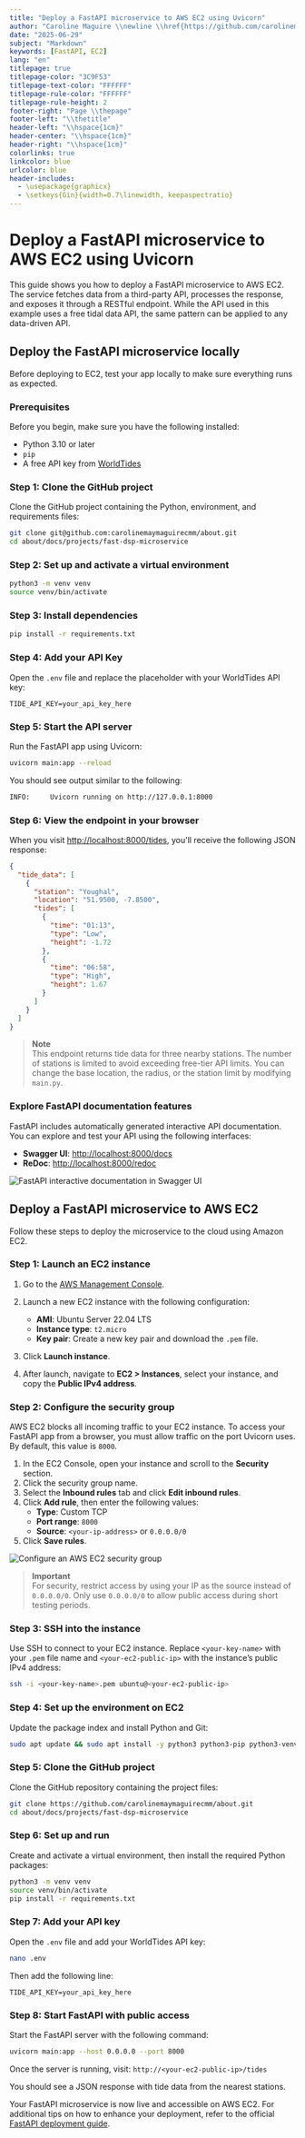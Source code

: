 ```yaml
---
title: "Deploy a FastAPI microservice to AWS EC2 using Uvicorn"
author: "Caroline Maguire \\newline \\href{https://github.com/carolinemaymaguirecmm/about}{github.com/carolinemaymaguirecmm}"
date: "2025-06-29"
subject: "Markdown"
keywords: [FastAPI, EC2]
lang: "en"
titlepage: true
titlepage-color: "3C9F53"
titlepage-text-color: "FFFFFF"
titlepage-rule-color: "FFFFFF"
titlepage-rule-height: 2
footer-right: "Page \\thepage"
footer-left: "\\thetitle"
header-left: "\\hspace{1cm}"
header-center: "\\hspace{1cm}"
header-right: "\\hspace{1cm}"
colorlinks: true
linkcolor: blue
urlcolor: blue
header-includes:
  - \usepackage{graphicx}
  - \setkeys{Gin}{width=0.7\linewidth, keepaspectratio}
---
```


# Deploy a FastAPI microservice to AWS EC2 using Uvicorn

This guide shows you how to deploy a FastAPI microservice to AWS EC2. The service fetches data from a third-party API, processes the response, and exposes it through a RESTful endpoint. While the API used in this example uses a free tidal data API, the same pattern can be applied to any data-driven API.

## Deploy the FastAPI microservice locally

Before deploying to EC2, test your app locally to make sure everything runs as expected.

### Prerequisites

Before you begin, make sure you have the following installed:

- Python 3.10 or later
- `pip`
- A free API key from [WorldTides](https://www.worldtides.info/register)

### Step 1: Clone the GitHub project

Clone the GitHub project containing the Python, environment, and requirements files:

```bash
git clone git@github.com:carolinemaymaguirecmm/about.git
cd about/docs/projects/fast-dsp-microservice
```

### Step 2: Set up and activate a virtual environment

```bash
python3 -m venv venv
source venv/bin/activate
```

### Step 3: Install dependencies

```bash
pip install -r requirements.txt
```

### Step 4: Add your API Key

Open the `.env` file and replace the placeholder with your WorldTides API key:

```env
TIDE_API_KEY=your_api_key_here
```

### Step 5: Start the API server

Run the FastAPI app using Uvicorn:

```bash
uvicorn main:app --reload
```

You should see output similar to the following:

```bash
INFO:     Uvicorn running on http://127.0.0.1:8000
```

### Step 6: View the endpoint in your browser

When you visit [http://localhost:8000/tides](http://localhost:8000/tides), you'll receive the following JSON response:

```json
{
  "tide_data": [
    {
      "station": "Youghal",
      "location": "51.9500, -7.8500",
      "tides": [
        {
          "time": "01:13",
          "type": "Low",
          "height": -1.72
        },
        {
          "time": "06:58",
          "type": "High",
          "height": 1.67
        }
      ]
    }
  ]
}

```

> **Note**  
> This endpoint returns tide data for three nearby stations. The number of stations is limited to avoid exceeding free-tier API limits. You can change the base location, the radius, or the station limit by modifying `main.py`.

### Explore FastAPI documentation features

FastAPI includes automatically generated interactive API documentation. You can explore and test your API using the following interfaces:

- **Swagger UI**: [http://localhost:8000/docs](http://localhost:8000/docs)
- **ReDoc**: [http://localhost:8000/redoc](http://localhost:8000/redoc)

![FastAPI interactive documentation in Swagger UI](./images/fast-api-docs.png)

## Deploy a FastAPI microservice to AWS EC2

Follow these steps to deploy the microservice to the cloud using Amazon EC2.

### Step 1: Launch an EC2 instance

1. Go to the [AWS Management Console](https://console.aws.amazon.com/).
2. Launch a new EC2 instance with the following configuration:

      - **AMI**: Ubuntu Server 22.04 LTS
      - **Instance type**: `t2.micro`
      - **Key pair**: Create a new key pair and download the `.pem` file.
  
3. Click **Launch instance**.
4. After launch, navigate to **EC2 > Instances**, select your instance, and copy the **Public IPv4 address**.

### Step 2: Configure the security group

AWS EC2 blocks all incoming traffic to your EC2 instance. To access your FastAPI app from a browser, you must allow traffic on the port Uvicorn uses. By default, this value is `8000`.

1. In the EC2 Console, open your instance and scroll to the **Security** section.
2. Click the security group name.
3. Select the **Inbound rules** tab and click **Edit inbound rules**.
4. Click **Add rule**, then enter the following values:
      - **Type**: Custom TCP
      - **Port range**: `8000`
      - **Source**: `<your-ip-address>` or `0.0.0.0/0`
5. Click **Save rules**.

![Configure an AWS EC2 security group](./images/aws-ec2-security-group.png)

> **Important**  
> For security, restrict access by using your IP as the source instead of `0.0.0.0/0`. Only use `0.0.0.0/0` to allow public access during short testing periods.

### Step 3: SSH into the instance

Use SSH to connect to your EC2 instance. Replace `<your-key-name>` with your `.pem` file name and `<your-ec2-public-ip>` with the instance’s public IPv4 address:

```bash
ssh -i <your-key-name>.pem ubuntu@<your-ec2-public-ip>
```

### Step 4: Set up the environment on EC2

Update the package index and install Python and Git:

```bash
sudo apt update && sudo apt install -y python3 python3-pip python3-venv git
```

### Step 5: Clone the GitHub project

Clone the GitHub repository containing the project files:

```bash
git clone https://github.com/carolinemaymaguirecmm/about.git
cd about/docs/projects/fast-dsp-microservice
```

### Step 6: Set up and run

Create and activate a virtual environment, then install the required Python packages:

```bash
python3 -m venv venv
source venv/bin/activate
pip install -r requirements.txt
```

### Step 7: Add your API key

Open the `.env` file and add your WorldTides API key:

```bash
nano .env
```

Then add the following line:

```env
TIDE_API_KEY=your_api_key_here
```

### Step 8: Start FastAPI with public access

Start the FastAPI server with the following command:

```bash
uvicorn main:app --host 0.0.0.0 --port 8000
```

Once the server is running, visit: `http://<your-ec2-public-ip>/tides`

You should see a JSON response with tide data from the nearest stations.

Your FastAPI microservice is now live and accessible on AWS EC2. For additional tips on how to enhance your deployment, refer to the official [FastAPI deployment guide](https://fastapi.tiangolo.com/deployment/).
